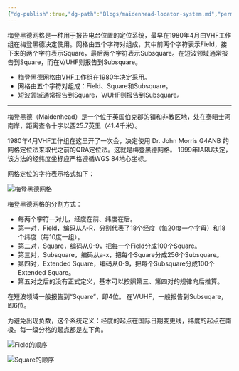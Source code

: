 ```yaml
---
{"dg-publish":true,"dg-path":"Blogs/maidenhead-locator-system.md","permalink":"/Blogs/maidenhead-locator-system/","title":"Maidenhead 网格定位系统","tags":["clippings"],"noteIcon":"","created":"2025-03-08, 03:43:31","updated":"2025-03-10, 01:51:26"}
---
```



梅登黑德网格是一种用于报告电台位置的定位系统，最早在1980年4月由VHF工作组在梅登黑德决定使用。网格由五个字符对组成，其中前两个字符表示Field，接下来的两个字符表示Square，最后两个字符表示Subsquare。在短波领域通常报告到Square，而在V/UHF则报告到Subsquare。

- 梅登黑德网格由VHF工作组在1980年决定采用。
- 网格由五个字符对组成：Field、Square和Subsquare。
- 短波领域通常报告到Square，V/UHF则报告到Subsquare。

---

梅登黑德（Maidenhead）是一个位于英国伯克郡的镇和非教区地，处在泰晤士河南岸，距离查令十字以西25.7英里（41.4千米）。

1980年4月VHF工作组在这里开了一次会，决定使用 Dr. John Morris G4ANB 的网格定位法来取代之前的QRA定位法。这就是梅登黑德网格。 1999年IARU决定，该方法的经纬度坐标应严格遵循WGS 84地心坐标。

网格定位的字符表示格式如下：

![梅登黑德网格](https://upload.wikimedia.org/wikipedia/commons/thumb/d/de/Maidenhead_Locator_System_explained.svg/640px-Maidenhead_Locator_System_explained.svg.png)

梅登黑德网格的分割方式：

- 每两个字符一对儿，经度在前、纬度在后。
- 第一对，Field，编码从A-R，分别代表了18个经度（每20度一个字母）和18个纬度（每10度一组）。
- 第二对，Square，编码从0-9，把每一个Field分成100个Square。
- 第三对，Subsquare，编码从a-x，把每个Square分成256个Subsquare。
- 第四对，Extended Square，编码从0-9，把每个Subsquare分成100个Extended Square。
- 第五对之后的没有正式定义，基本可以按照第三、第四对的规律向后推算。

在短波领域一般报告到“Square”，即4位。 在V/UHF，一般报告到Subsuqare，即6位。

为避免出现负数，这个系统定义：经度的起点在国际日期变更线，纬度的起点在南极。每一级分格的起点都是左下角。

![Field的顺序](https://upload.wikimedia.org/wikipedia/commons/thumb/9/94/Maidenhead_Locator_Map.png/640px-Maidenhead_Locator_Map.png)

![Square的顺序](https://upload.wikimedia.org/wikipedia/commons/thumb/1/1d/Maidenhead_grid_over_Europe.svg/584px-Maidenhead_grid_over_Europe.svg.png)